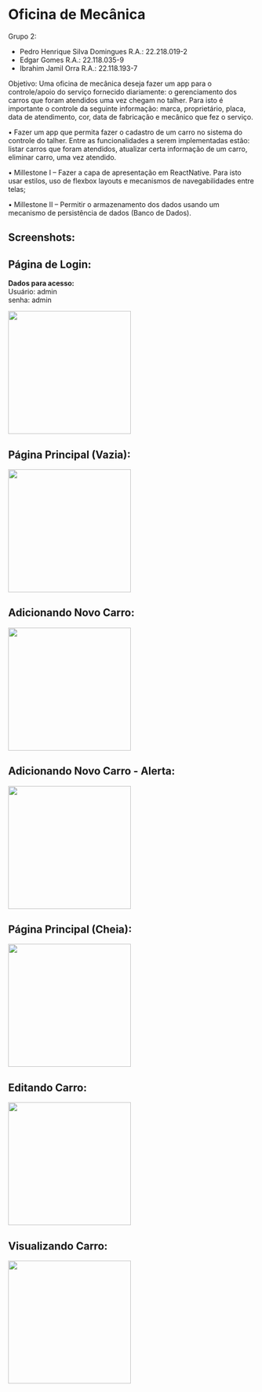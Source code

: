 # Oficina de Mecânica

Grupo 2:
  - Pedro Henrique Silva Domingues R.A.: 22.218.019-2
  - Edgar Gomes R.A.: 22.118.035-9
  - Ibrahim Jamil Orra R.A.: 22.118.193-7
  
Objetivo:
  Uma oficina de mecânica deseja fazer um app para o controle/apoio do serviço fornecido diariamente: o gerenciamento dos carros que foram atendidos uma vez chegam no talher. Para isto é importante o controle da seguinte informação: marca, proprietário, placa, data de atendimento, cor, data de fabricação e mecânico que fez o serviço.
  
  • Fazer um app que permita fazer o cadastro de um carro no sistema do controle do talher. Entre as funcionalidades a serem implementadas estão: listar carros que foram atendidos, atualizar certa informação de um carro, eliminar carro, uma vez atendido.
  
  • Millestone I – Fazer a capa de apresentação em ReactNative. Para isto usar estilos, uso de flexbox layouts e mecanismos de navegabilidades entre telas;
  
  • Millestone II – Permitir o armazenamento dos dados usando um mecanismo de persistência de dados (Banco de Dados).
  
  ## Screenshots:
  ## Página de Login:
  <b>Dados para acesso:</b><br>
  Usuário: admin<br>
  senha: admin
  
  <img src="./screenshots/loginscreen.png" width="250">
  
   ## Página Principal (Vazia):  
  <img src="./screenshots/homeempty.png" width="250">
  
   ## Adicionando Novo Carro:  
  <img src="./screenshots/addnew.png" width="250">
  
   ## Adicionando Novo Carro - Alerta:  
  <img src="./screenshots/addnewalert.png" width="250">  
  
   ## Página Principal (Cheia):  
  <img src="./screenshots/homefull.png" width="250">
  
   ## Editando Carro:  
  <img src="./screenshots/editcar.png" width="250">
  
   ## Visualizando Carro:  
  <img src="./screenshots/viewcar.png" width="250">

